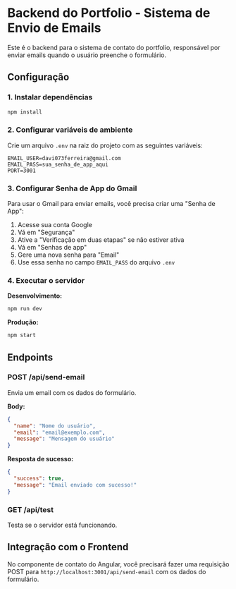 # Backend do Portfolio - Sistema de Envio de Emails

Este é o backend para o sistema de contato do portfolio, responsável por enviar emails quando o usuário preenche o formulário.

## Configuração

### 1. Instalar dependências
```bash
npm install
```

### 2. Configurar variáveis de ambiente
Crie um arquivo `.env` na raiz do projeto com as seguintes variáveis:

```env
EMAIL_USER=davi073ferreira@gmail.com
EMAIL_PASS=sua_senha_de_app_aqui
PORT=3001
```

### 3. Configurar Senha de App do Gmail

Para usar o Gmail para enviar emails, você precisa criar uma "Senha de App":

1. Acesse sua conta Google
2. Vá em "Segurança"
3. Ative a "Verificação em duas etapas" se não estiver ativa
4. Vá em "Senhas de app"
5. Gere uma nova senha para "Email"
6. Use essa senha no campo `EMAIL_PASS` do arquivo `.env`

### 4. Executar o servidor

**Desenvolvimento:**
```bash
npm run dev
```

**Produção:**
```bash
npm start
```

## Endpoints

### POST /api/send-email
Envia um email com os dados do formulário.

**Body:**
```json
{
  "name": "Nome do usuário",
  "email": "email@exemplo.com",
  "message": "Mensagem do usuário"
}
```

**Resposta de sucesso:**
```json
{
  "success": true,
  "message": "Email enviado com sucesso!"
}
```

### GET /api/test
Testa se o servidor está funcionando.

## Integração com o Frontend

No componente de contato do Angular, você precisará fazer uma requisição POST para `http://localhost:3001/api/send-email` com os dados do formulário. 